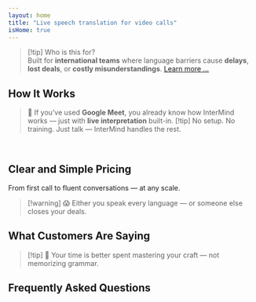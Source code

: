```yaml
---
layout: home
title: "Live speech translation for video calls"
isHome: true
---
```


<!-- title: "Video calls powered by simultaneous interpretation" -->
<!-- text="Live speech translation in video calls — **no** delays, **no** lost deals, **no** language barriers." -->

<HeroSection
  title="Meet in **Any** Language"
  :typingSpeed="5"
  text="Live speech translation in **video calls** — fast, clear, borderless communication.">

  <NavButton buttonLabel="How it works" buttonClass="brand" to="#how-it-works" />
  <AuthButton text="Get started" buttonClass="alt" eventName="im_try_it_attempt"/>
</HeroSection>

<span id="1"></span>
<FeatureBlock :card="{
  title: 'Translation ≠ Understanding. Here’s what’s next.',
  details: 'No matter the language, your voice is heard — and understood — as if you shared the same tongue.',
    items: [
      '✧ Naturally, in [real time](./product/overview/how-it-works), and without subtitles or lag.',
      '✧ AI-powered interpretation captures tone, intent, and industry-specific terminology.',
    ],
  link: './product/overview/what-is-intermind',
  src: {
    light: '/media-kit/animals-cartoon-3-2.png',
    dark: '/1d.png',
  },
  inversion: false
}" />

<span id="2"></span>
<FeatureBlock :card="{
    title: 'The Mind Within Your Meetings',
    details: 'InterMind turns every multilingual call into clear, searchable knowledge.',
    items: [
      '✧ **Ask anything** — AI finds answers **across your meetings**.',
      '✧ Auto-extracts tasks, owners, and deadlines.',
      '✧ Summarizes key points in any language — instantly.',
    ],
    link: './product/overview/how-it-works#🧩-deep-memory-deep-understanding',
    src: {
      light: '/2l.png',
      dark: '/2d.png',
    },
    inversion: true
  }" />

<span id="3"></span>
<FeatureBlock :card="{
    title: 'Built for Serious Meetings — Not Just Talking',
    details: 'InterMind is a [professional-grade video meeting platform](./product/overview/video-meeting-platform), not a lightweight add-on or plugin.',
    items: [
      '✧ 1080p resolution, smart noise suppression, scheduling, moderation, screen sharing, recording, subtitling, participant chat and calendar integration — all built in, **ready to go**.',
    ],
    link: './product/overview/video-meeting-platform',
    src: {
      light: '/3l.mp4',
      dark: '/3d.mp4',
    },
    inversion: false
  }" />

<span id="4"></span>
<FeatureBlock
  :card="{
    title: 'Privacy Where It Matters',
    details:
      'InterMind is built for trust-critical conversations — where privacy and control matter most.',
    items: [
      '✧ [Privacy Zones](./product/overview/privacy-architecture) — EU, US, SE Asia',
      '✧ **Zero data training**. No third-party access.'
    ],
    link: './product/overview/privacy-architecture',
    src: {
      light: '/4l.png',
      dark: '/4d.png',
    },
    inversion: true
  }"
/>

> [!tip] Who is this for?  
> Built for **international teams** where language barriers cause **delays**, **lost deals**, or **costly misunderstandings**. [Learn more ...](./product/overview/markets)

<span id="HowItWorks"></span>

## How It Works

> 🎯 If you’ve used **Google Meet**, you already know how InterMind works — just with **live interpretation** built-in.
> \[!tip] No setup. No training. Just talk — InterMind handles the rest.

<FeatureCards :features="[
  {
    title: 'Sign up',
    details: 'Create your free account in seconds. No credit card needed.',
    icon: {
      light: '/signUp.png',
      dark: '/signUp.png',
    }
  },
  {
    title: 'Start a meeting',
    details: 'Create a meeting or schedule in calendar. No downloads or installs required.',
    icon: {
      light: '/start.png',
      dark: '/start.png',
    }
  },
  {
    title: 'Invite your guests',
    details: 'Send a meeting link. No language settings required.',
    link: '/uae-business/company-registration/accounting-legal',
    icon: {
      light: '/invite.png',
      dark: '/invite.png',
    }
  },
  {
    title: 'Speak your language',
    items: [
      'Everyone talks in their **native language**', 
      'Everyone hears the other side **instantly interpreted**'
    ],
    icon: {
      light: '/meeting.png',
      dark: '/meeting.png',
    }
  },
]" />

<br>

<span id="Pricing"></span>

## Clear and Simple Pricing

From first call to fluent conversations — at any scale.

<PricingPlans :plans="[
  {
    title: '**Basic** &nbsp 1 user',
    price: '**Free**',
    details: 'no credit card required',
    items: [
      '**25** meetings',
      '**100** participant video meetings [💬](#3)',
      '**30** GB pooled storage per user',
      'Search across all your meetings [💬](#2)',
      'Simultaneous interpretation [💬](#1)',
    ],
  },
  {
    title: '**Pro**  &nbsp 1-99 users',
    price: '**$20** /month/user, billed annually',
    details: 'or $25 billed monthly',
    items: [
      '**Unlimited** meetings',
      '**150** participant video meetings [💬](#3)',
      '**2** TB pooled storage per user',
      'Search across all your meetings [💬](#2)',
      'Simultaneous interpretation [💬](#1)',
    ],
  },
  {
    title: '**Business** &nbsp 100+ users',
    price: '**Custom pricing**',
    details: 'Built for privacy',
    items: [
      '**Unlimited** meetings',
      '**500** participant video meetings [💬](#3)',
      '**5** TB pooled storage per user',
      'Search across all your meetings [💬](#2)',
      'Simultaneous interpretation [💬](#1)',
      '**Privacy Zones** [💬](#4)',
    ],
  }
]">
<AuthButton text="Try for free" buttonClass="brand" eventName="im_try_it_attempt"/>
<AuthButton text="Buy now" buttonClass="alt" mode="checkout" eventName="im_buy_now_attempt"/>
<ContactFormModalNav buttonText="Talk to our team" buttonClass="alt"/>
</PricingPlans>

> [!warning] 😱 Either you speak every language — or someone else closes your deals.

<span id="Testimonials"></span>

## What Customers Are Saying

<AutoScrollTestimonials testimonialsUrl="/testimonials.json"/>

> [!tip] 🥇 Your time is better spent mastering your craft — not memorizing grammar.

<span id="FAQ"></span>

## Frequently Asked Questions

<AccordionGroup :items="
[
  {
    q: 'What languages does InterMind support for interpretation?',
    a: 'InterMind supports **real-time interpretation** in the following 19 languages:<br><br>- العربية (ar) – Arabic<br>- Čeština (cs) – Czech<br>- Deutsch (de) – German<br>- English (en) – English<br>- Español (es) – Spanish<br>- Français (fr) – French<br>- हिन्दी (hi) – Hindi<br>- Magyar (hu) – Hungarian<br>- Italiano (it) – Italian<br>- 日本語 (ja) – Japanese<br>- 한국어 (ko) – Korean<br>- Nederlands (nl) – Dutch<br>- Polski (pl) – Polish<br>- Português (pt) – Portuguese<br>- Русский (ru) – Russian<br>- Türkçe (tr) – Turkish<br>- 中文 (zh) – Chinese<br>- עברית (he) – Hebrew<br>- ไทย (th) – Thai<br><br>We are continuously expanding this list — new languages are added with every major release.'
  },
  {
    q: 'What is a Licensed user and what is a Participant?',
    a: 'A *licensed user* has a free or paid meeting license and can schedule meetings within their plan\'s limits. *Participants* are invitees — they **don’t need an account or license** to join and can connect from any device **for free**.'
  },
  {
    q: 'How many people can use one InterMind license?',
    a: 'Each *licensed user* can host **unlimited meetings**. If multiple team members need to host meetings simultaneously, each will need their own license.'
  },
  {
    q: 'What is the maximum duration of a meeting?',
    a: 'Meetings can run up to **24 hours** on all plans.'
  },
  {
    q: 'Is there a limit on the number of meetings I can host?',
    a: 'The *Free Basic* plan includes **25 free meetings**. *Pro* and *Business* plans offer unlimited meetings with more participants and control.'
  },
  {
    q: 'How does InterMind ensure data privacy and security?',
    a: 'InterMind is **private by design**. All data is processed and stored within your selected **Privacy Zone** — _EU_, _US_, or _Asia_. We comply with [**GDPR**](https://gdpr.eu), [**CCPA**](https://oag.ca.gov/privacy/ccpa), and UAE PDPL, and **never use your content** for training or third-party access.  Advanced [Privacy Zone control](./product/overview/privacy-architecture) is available on the **Business** plan.'
  },
  {
    q: 'Can I try InterMind before purchasing a plan?',
    a: 'Absolutely. The *Free Basic* plan gives you full access to core features with **25 free meetings** — including **simultaneous interpretation** and **meeting search**. No credit card required. Upgrade anytime.'
  },
  {
    q: 'What if I need help or support?',
    a: 'Support is available via our [help center](./resources/help). *Business* users get **priority support** with a dedicated contact.'
  },
  {
    q: 'How do I manage my subscription (upgrade, downgrade, or cancel)?',
    a: 'You can change your plan anytime through your **account settings**. Changes take effect **immediately**. For cancellations, *Monthly plans* cancel at the end of the billing cycle. *Annual plans* can be canceled for a **prorated refund**.'
  },
  {
    q: 'What languages does InterMind support for interpretation?',
    a: 'We support **100+ languages** with real-time interpretation. The list keeps growing — check our website for updates.'
  },
  {
    q: 'Can I use InterMind for webinars or large events?',
    a: 'Yes. *Pro* and *Business* plans are ideal for **large meetings and webinars** — with support for up to **500 participants** on *Business*.'
  },
]
"/>

<HomeFooter :columns="[
  {
    title: 'PRODUCT',
    links: [
      { text: 'Overview', link: './product/overview/what-is-intermind' },
      { text: 'Getting Started', link: './product/guide/getting-started' },
      { text: 'Testimonials', link: '#testimonials' },
      { text: 'Pricing', link: '#Pricing' },
    ]
  },
  {
    title: 'SUPPORT',
    links: [
      { text: 'Get Support', link: './resources/help' },
      { text: 'FAQ', link: '#FAQ' },
      { text: 'Service Status', link: 'https://status.mind.com/' },
      { text: 'Privacy Policy', link: './resources/company/Privacy-Policy' },
      { text: 'AI Legal Guide', link: './resources/company/Legal-Regulations-for-AI-Services' },
      // { text: 'Privacy Settings', link: '#' },
    ]
  },
  {
    title: 'RESOURCES',
    links: [
      // { text: 'Blog', link: './blog' },
      { text: 'Brand Assets', link: './resources/media-kit' },
      { text: 'AI API / LLM Docs', link: 'https://mind.com/llms-full.txt' },
    ]
  },
  {
    title: 'COMPANY',
    links: [
      { text: 'About', link: './resources/company/about' },
      { text: 'Team', link: './resources/company/team' },
      // { text: 'Careers', link: './resources/company/careers' },
      { text: 'Contacts', link: './resources/company/contacts' }
    ]
  },
]" />
